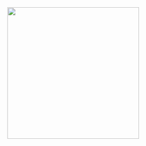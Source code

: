 <img src="https://media1.tenor.com/m/IRlk9hwgQDgAAAAC/time%27s-up-time-is-ticking.gif" width="300">
